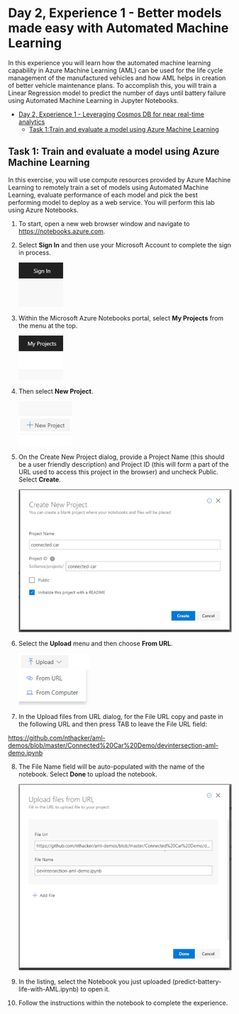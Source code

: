 # Day 2, Experience 1 - Better models made easy with Automated Machine Learning

In this experience you will learn how the automated machine learning capability in Azure Machine Learning (AML) can be used for the life cycle management of the manufactured vehicles and how AML helps in creation of better vehicle maintenance plans. To accomplish this, you will train a Linear Regression model to predict the number of days until battery failure using Automated Machine Learning in Jupyter Notebooks.

- [Day 2, Experience 1 - Leveraging Cosmos DB for near real-time analytics](#day-1-experience-2---leveraging-cosmos-db-for-near-real-time-analytics)
  - [Task 1:Train and evaluate a model using Azure Machine Learning](#exercise-1-configure-cosmos-db)


## Task 1: Train and evaluate a model using Azure Machine Learning

In this exercise, you will use compute resources provided by Azure Machine Learning to remotely train a set of models using Automated Machine Learning, evaluate performance of each model and pick the best performing model to deploy as a web service. You will perform this lab using Azure Notebooks.

1.  To start, open a new web browser window and navigate to <https://notebooks.azure.com>. 

2.  Select **Sign In** and then use your Microsoft Account to complete the sign in process.

    ![The Sign In button](media/01.png 'Sign In')

3.  Within the Microsoft Azure Notebooks portal, select **My Projects** from the menu at the top. 

    ![The My Projects button](media/02.png 'My Projects')

4.  Then select **New Project**.

    ![The New Project button](media/03.png 'New Project')

5.  On the Create New Project dialog, provide a Project Name (this should be a user friendly description) and Project ID (this will form a part of the URL used to access this project in the browser) and uncheck Public. Select **Create**.

    ![The Create New Project dialog](media/04.png 'Create New Project')

6.  Select the **Upload** menu and then choose **From URL**.

    ![The Upload menu](media/05.png 'Upload')

7. In the Upload files from URL dialog, for the File URL copy and paste in the following URL and then press TAB to leave the File URL field: 

https://github.com/nthacker/aml-demos/blob/master/Connected%20Car%20Demo/devintersection-aml-demo.ipynb

8.  The File Name field will be auto-populated with the name of the notebook.  Select **Done** to upload the notebook.

    ![The Upload files from URL dialog](media/06.png 'Upload files from URL')

9.  In the listing, select the Notebook you just uploaded (predict-battery-life-with-AML.ipynb) to open it. 

10.  Follow the instructions within the notebook to complete the experience.